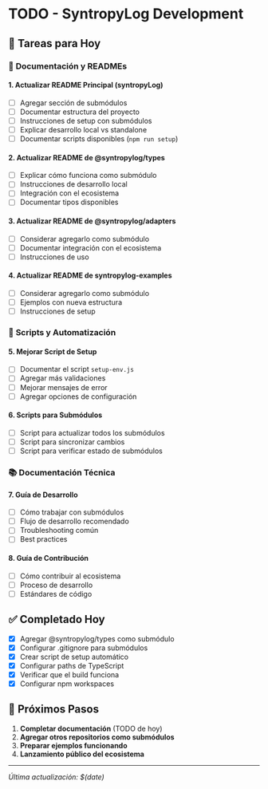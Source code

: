 # TODO - SyntropyLog Development

## 🎯 Tareas para Hoy

### 📝 **Documentación y READMEs**

#### 1. **Actualizar README Principal (syntropyLog)**
- [ ] Agregar sección de submódulos
- [ ] Documentar estructura del proyecto
- [ ] Instrucciones de setup con submódulos
- [ ] Explicar desarrollo local vs standalone
- [ ] Documentar scripts disponibles (`npm run setup`)

#### 2. **Actualizar README de @syntropylog/types**
- [ ] Explicar cómo funciona como submódulo
- [ ] Instrucciones de desarrollo local
- [ ] Integración con el ecosistema
- [ ] Documentar tipos disponibles

#### 3. **Actualizar README de @syntropylog/adapters**
- [ ] Considerar agregarlo como submódulo
- [ ] Documentar integración con el ecosistema
- [ ] Instrucciones de uso

#### 4. **Actualizar README de syntropylog-examples**
- [ ] Considerar agregarlo como submódulo
- [ ] Ejemplos con nueva estructura
- [ ] Instrucciones de setup

### 🔧 **Scripts y Automatización**

#### 5. **Mejorar Script de Setup**
- [ ] Documentar el script `setup-env.js`
- [ ] Agregar más validaciones
- [ ] Mejorar mensajes de error
- [ ] Agregar opciones de configuración

#### 6. **Scripts para Submódulos**
- [ ] Script para actualizar todos los submódulos
- [ ] Script para sincronizar cambios
- [ ] Script para verificar estado de submódulos

### 📚 **Documentación Técnica**

#### 7. **Guía de Desarrollo**
- [ ] Cómo trabajar con submódulos
- [ ] Flujo de desarrollo recomendado
- [ ] Troubleshooting común
- [ ] Best practices

#### 8. **Guía de Contribución**
- [ ] Cómo contribuir al ecosistema
- [ ] Proceso de desarrollo
- [ ] Estándares de código

## ✅ **Completado Hoy**

- [x] Agregar @syntropylog/types como submódulo
- [x] Configurar .gitignore para submódulos
- [x] Crear script de setup automático
- [x] Configurar paths de TypeScript
- [x] Verificar que el build funciona
- [x] Configurar npm workspaces

## 🚀 **Próximos Pasos**

1. **Completar documentación** (TODO de hoy)
2. **Agregar otros repositorios como submódulos**
3. **Preparar ejemplos funcionando**
4. **Lanzamiento público del ecosistema**

---
*Última actualización: $(date)* 